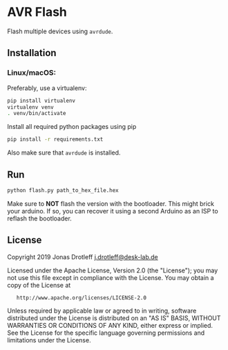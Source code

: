 # AVR Flash

Flash multiple devices using `avrdude`.

## Installation

### Linux/macOS:

Preferably, use a virtualenv:
```bash
pip install virtualenv
virtualenv venv
. venv/bin/activate
```

Install all required python packages using pip
```bash
pip install -r requirements.txt
```

Also make sure that `avrdude` is installed.

## Run

```bash
python flash.py path_to_hex_file.hex
```
Make sure to **NOT** flash the version with the bootloader. This might brick your arduino. If so, you can recover it using a second Arduino as an ISP to reflash the bootloader.



## License

   Copyright 2019 Jonas Drotleff <j.drotleff@desk-lab.de>

   Licensed under the Apache License, Version 2.0 (the "License");
   you may not use this file except in compliance with the License.
   You may obtain a copy of the License at

       http://www.apache.org/licenses/LICENSE-2.0

   Unless required by applicable law or agreed to in writing, software
   distributed under the License is distributed on an "AS IS" BASIS,
   WITHOUT WARRANTIES OR CONDITIONS OF ANY KIND, either express or implied.
   See the License for the specific language governing permissions and
   limitations under the License.
